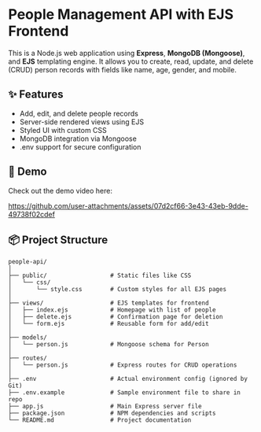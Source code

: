 # People Management API with EJS Frontend

This is a Node.js web application using **Express**, **MongoDB (Mongoose)**, and **EJS** templating engine. It allows you to create, read, update, and delete (CRUD) person records with fields like name, age, gender, and mobile.

## ✨ Features

- Add, edit, and delete people records
- Server-side rendered views using EJS
- Styled UI with custom CSS
- MongoDB integration via Mongoose
- .env support for secure configuration

## 🎥 Demo

Check out the demo video here:  



https://github.com/user-attachments/assets/07d2cf66-3e43-43eb-9dde-49738f02cdef




## 📦 Project Structure
```
people-api/
│
├── public/                  # Static files like CSS
│   └── css/
│       └── style.css        # Custom styles for all EJS pages
│
├── views/                   # EJS templates for frontend
│   ├── index.ejs            # Homepage with list of people
│   ├── delete.ejs           # Confirmation page for deletion
│   └── form.ejs             # Reusable form for add/edit
│
├── models/
│   └── person.js            # Mongoose schema for Person
│
├── routes/
│   └── person.js            # Express routes for CRUD operations
│
├── .env                     # Actual environment config (ignored by Git)
├── .env.example             # Sample environment file to share in repo
├── app.js                   # Main Express server file
├── package.json             # NPM dependencies and scripts
└── README.md                # Project documentation

```

